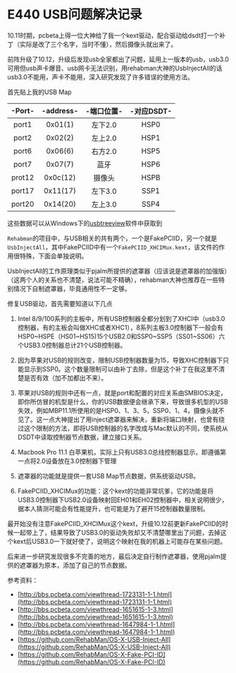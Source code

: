 # E440 USB问题解决记录

10.11时期，pcbeta上得一位大神给了我一个kext驱动，配合驱动给dsdt打一个补丁（实际是改了三个名字，当时不懂），然后摄像头就出来了。

前阵升级了10.12，升级后发现usb全家都出了问题，延用上一版本的usb，usb3.0可用但usb声卡爆音、usb网卡无法识别，用rehabman大神的UsbInjectAll的话usb3.0不能用，声卡不能用，深入研究发现了许多错误的使用方法。

首先贴上我的USB Map

|-Port-|-address-|-端口位置-|-对应DSDT-|
|:---:|:-----:|:----:|:---:|
|port1|0x01(1)|左下2.0|HSP0|
|port2|0x02(2)|左上2.0|HSP1|
|port6|0x06(6)|右方2.0|HSP5|
|port7|0x07(7)|蓝牙|HSP6|
|prot12|0x0c(12)|摄像头|HSPB|
|port17|0x11(17)|左下3.0|SSP1|
|port20|0x14(20)|左上3.0|SSP4|

这些数据可以从Windows下的[usbtreeview](http://www.uwe-sieber.de/files/usbtreeview.zip)软件中获取到

`Rehabman`的项目中，与USB相关的共有两个，一个是FakePCIID，另一个就是`UsbInjectAll`，其中FakePCIID中有一个`FakePCIID_XHCIMux.kext`，该文件的作用很特殊，下面会单独说明。

UsbInjectAll的工作原理类似于pjalm所提供的遮罩器（应该说是遮罩器的加强版）（这两个人的关系也不清楚，说法可能不精确），rehabman大神也推荐在一些特别情况下自制遮罩器，毕竟通用性不一定够。

修复USB驱动，首先需要知道以下几点

1. Intel 8/9/100系列的主板中，所有USB控制器全都分划到了XHCI中（usb3.0控制器，有的主板会叫做XHC或者XHC1），8系列主板3.0控制器下一般会有HSP0~HSPE（HS01~HS15)15个USB2.0和SSP0~SSP5（SS01~SS06）六个USB3.0控制器总计21个USB控制器。

1. 因为苹果对USB的规则改变，限制USB控制器数量为15，导致XHC控制器下只能显示到SSP0。这个数量限制可以由补丁去除，但是这个补丁在我这里不清楚是否有效（加不加都出不来）。

1. 苹果对USB的规则中还有一点，就是port和配置的对应关系由SMBIOS决定，即你所仿冒的机型是什么，你的USB数据便会继承下来，导致很多机型的USB失效，例如MBP11.1所使用的是HSP0、1、3、5，SSP0、1、4，摄像头就不见了。这一点大神提出了用inject遮罩器来解决，重新将端口映射，也曾有绕过这个限制的方法，即将USB控制器的名字改成与Mac默认的不同，使系统从DSDT中读取控制器节点数据，建立接口关系。

1. Macbook Pro 11.1 白苹果机，实际上只有USB3.0总线控制器显示，即遵循第一点将2.0设备放在3.0控制器下管理

1. 遮罩器的功能就是提供一套USB Map节点数据，供系统驱动USB。

1. FakePCIID_XHCIMux的功能：这个kext的功能非常坑爹，它的功能是将USB3.0控制器下USB2.0设备映射回EH01和EH02控制器中，相关说明很少，据本人猜测可能会有性能提升，也可能是为了避开15控制器数量限制。

最开始没有注意FakePCIID_XHCIMux这个kext，升级10.12前更新FakePCIID的时候一起带上了，结果导致了USB3.0的驱动失败却又不清楚哪里出了问题，去掉这个kext后USB3.0一下就好使了，说明这个映射在我的机器上可能存在某些问题。

后来进一步研究发现很多不完善的地方，最后决定自行制作遮罩器，使用pjalm提供的遮罩器为原本，添加了自己的节点数据。

参考资料：

* [http://bbs.pcbeta.com/viewthread-1723131-1-1.html](http://bbs.pcbeta.com/viewthread-1723131-1-1.html)
* [http://bbs.pcbeta.com/viewthread-1651615-1-3.html](http://bbs.pcbeta.com/viewthread-1651615-1-3.html)
* [http://bbs.pcbeta.com/viewthread-1647984-1-1.html](http://bbs.pcbeta.com/viewthread-1647984-1-1.html)
* [https://github.com/RehabMan/OS-X-USB-Inject-All](https://github.com/RehabMan/OS-X-USB-Inject-All)
* [https://github.com/RehabMan/OS-X-Fake-PCI-ID](https://github.com/RehabMan/OS-X-Fake-PCI-ID)
